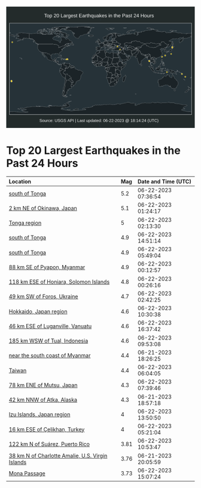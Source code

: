 ![Map](./map.png)

# Top 20 Largest Earthquakes in the Past 24 Hours

| Location | Mag | Date and Time (UTC) |
|:---|:---|:---|
| [south of Tonga](https://earthquake.usgs.gov/earthquakes/eventpage/us7000ka9z) | 5.2 | 06-22-2023 07:36:54 |
| [2 km NE of Okinawa, Japan](https://earthquake.usgs.gov/earthquakes/eventpage/us7000ka8v) | 5.1 | 06-22-2023 01:24:17 |
| [Tonga region](https://earthquake.usgs.gov/earthquakes/eventpage/us7000ka8y) | 5 | 06-22-2023 02:13:30 |
| [south of Tonga](https://earthquake.usgs.gov/earthquakes/eventpage/us7000kad4) | 4.9 | 06-22-2023 14:51:14 |
| [south of Tonga](https://earthquake.usgs.gov/earthquakes/eventpage/us7000ka9r) | 4.9 | 06-22-2023 05:49:04 |
| [88 km SE of Pyapon, Myanmar](https://earthquake.usgs.gov/earthquakes/eventpage/us7000ka8l) | 4.9 | 06-22-2023 00:12:57 |
| [118 km ESE of Honiara, Solomon Islands](https://earthquake.usgs.gov/earthquakes/eventpage/us7000ka8n) | 4.8 | 06-22-2023 00:26:16 |
| [49 km SW of Foros, Ukraine](https://earthquake.usgs.gov/earthquakes/eventpage/us7000ka91) | 4.7 | 06-22-2023 02:42:25 |
| [Hokkaido, Japan region](https://earthquake.usgs.gov/earthquakes/eventpage/us7000kaar) | 4.6 | 06-22-2023 10:30:38 |
| [46 km ESE of Luganville, Vanuatu](https://earthquake.usgs.gov/earthquakes/eventpage/us7000kadr) | 4.6 | 06-22-2023 16:37:42 |
| [185 km WSW of Tual, Indonesia](https://earthquake.usgs.gov/earthquakes/eventpage/us7000kaai) | 4.6 | 06-22-2023 09:53:08 |
| [near the south coast of Myanmar](https://earthquake.usgs.gov/earthquakes/eventpage/us7000ka6a) | 4.4 | 06-21-2023 18:26:25 |
| [Taiwan](https://earthquake.usgs.gov/earthquakes/eventpage/us7000ka9s) | 4.4 | 06-22-2023 06:04:05 |
| [78 km ENE of Mutsu, Japan](https://earthquake.usgs.gov/earthquakes/eventpage/us7000ka9y) | 4.3 | 06-22-2023 07:39:46 |
| [42 km NNW of Atka, Alaska](https://earthquake.usgs.gov/earthquakes/eventpage/us7000ka6c) | 4.3 | 06-21-2023 18:57:18 |
| [Izu Islands, Japan region](https://earthquake.usgs.gov/earthquakes/eventpage/us7000kacx) | 4 | 06-22-2023 13:50:50 |
| [16 km ESE of Çelikhan, Turkey](https://earthquake.usgs.gov/earthquakes/eventpage/us7000ka9f) | 4 | 06-22-2023 05:21:04 |
| [122 km N of Suárez, Puerto Rico](https://earthquake.usgs.gov/earthquakes/eventpage/pr2023173000) | 3.81 | 06-22-2023 10:53:47 |
| [38 km N of Charlotte Amalie, U.S. Virgin Islands](https://earthquake.usgs.gov/earthquakes/eventpage/pr2023172000) | 3.76 | 06-21-2023 20:05:59 |
| [Mona Passage](https://earthquake.usgs.gov/earthquakes/eventpage/pr2023173001) | 3.73 | 06-22-2023 15:07:24 |
